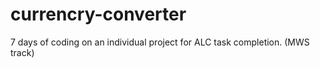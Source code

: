 # currencry-converter
7 days of coding on an individual project for ALC task completion. (MWS track) 
